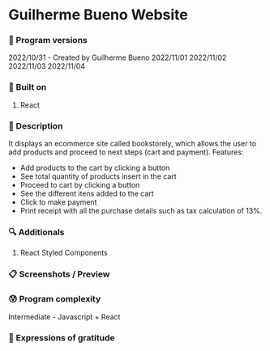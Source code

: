 # Guilherme Bueno Website

### 💾 Program versions

2022/10/31 - Created by Guilherme Bueno
2022/11/01
2022/11/02
2022/11/03
2022/11/04

### 🔨 Built on

1. React

### 📃 Description

It displays an ecommerce site called bookstorely, which allows the user to add products and proceed to next steps (cart and payment).
Features:

- Add products to the cart by clicking a button
- See total quantity of products insert in the cart
- Proceed to cart by clicking a button
- See the different itens added to the cart
- Click to make payment
- Print receipt with all the purchase details such as tax calculation of 13%.

### 🔍 Additionals

1. React Styled Components

### 📋 Screenshots / Preview

### 😰 Program complexity

Intermediate - Javascript + React

### 🎁 Expressions of gratitude
